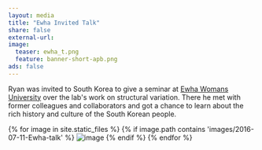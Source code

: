 ```yaml
---
layout: media 
title: "Ewha Invited Talk"
share: false
external-url: 
image:
  teaser: ewha_t.png
  feature: banner-short-apb.png
ads: false
---
```

Ryan was invited to South Korea to give a seminar at <a href="http://www.ewha.ac.kr/mbs/ewhaen/">Ewha Womans University</a> over the lab's work on structural variation. There he met with former colleagues and collaborators and got a chance to learn about the rich history and culture of the South Korean people.

<div>
{% for image in site.static_files %}
    {% if image.path contains 'images/2016-07-11-Ewha-talk' %}
        <img src="{{ site.baseurl }}{{ image.path }}" alt="image" />
    {% endif %}
{% endfor %}
</div>
